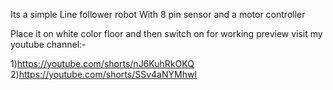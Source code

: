 Its a simple Line follower robot With 8 pin sensor and a motor controller

Place it on white color floor and then switch on
for working preview visit my youtube channel:-

1)https://youtube.com/shorts/nJ6KuhRkOKQ
 2)https://youtube.com/shorts/SSv4aNYMhwI
